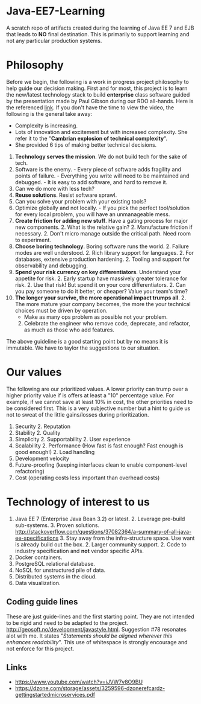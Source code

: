 # Java-EE7-Learning
A scratch repo of artifacts created during the learning of Java EE 7 and EJB that leads to **NO** final destination.  This is primarily to support learning and not any particular production systems.

# Philosophy
Before we begin, the following is a work in progress project philosophy to help guide our decision making.  First and for most, this project is to learn the new/latest technology stack to build **enterprise** class software guided by the presentation made by Paul Gibson during our RDO all-hands.  Here is the referenced [link](https://www.oreilly.com/ideas/a-young-ladys-illustrated-primer-to-technical-decision-making).  If you don't have the time to view the video, the following is the general take away:

* Complexity is increasing.
* Lots of innovation and excitement but with increased complexity.  She refer it to the "**Cambrian explosion of technical complexity**".
* She provided 6 tips of making better technical decisions.

1. **Technology serves the mission**.  We do not build tech for the sake of tech.
  2. Software is the enemy.
    - Every piece of software adds fragility and points of failure.
    - Everything you write will need to be maintained and debugged.
    - It is easy to add software, and hard to remove it.
  2. Can we do more with less tech?
1. **Reuse solutions**. Resist software sprawl.
  2. Can you solve your problem with your existing tools?
  2. Optimize globally and not locally.
    - If you pick the perfect tool/solution for every local problem, you will have an unmanageable mess.
1. **Create friction for adding new stuff**.  Have a gating process for major new components.
   2. What is the relative gain?
   2. Manufacture friction if necessary.
   2. Don't micro manage outside the critical path.  Need room to experiment.
1. **Choose boring technology**.  Boring software runs the world.
   2. Failure modes are well understood.
   2. Rich library support for languages.
   2. For databases, extensive production hardening.
   2. Tooling and support for observability and debugging.
1. **Spend your risk currency on key differentiators**.  Understand your appetite for risk.
   2. Early startup have massively greater tolerance for risk.
   2. Use that risk! But spend it on your core differentiators.
   2. Can you pay someone to do it better, or cheaper?  Value your team's time?
1. **The longer your survive, the more operational impact trumps all**.
   2. The more mature your company becomes, the more the your technical choices must be driven by operation.
      - Make as many ops problem as possible not your problem.
   2. Celebrate the engineer who remove code, deprecate, and refactor, as much as those who add features.

The above guideline is a good starting point but by no means it is immutable.  We have to taylor the suggestions to our situation.

# Our values
The following are our prioritized values.  A lower priority can trump over a higher priority value if is offers at least a "10" percentage value.  For example, if we cannot save at least 10% in cost, the other priorities need to be considered first.  This is a very subjective number but a hint to guide us not to sweat of the little gains/losses during prioritization.

1. Security
   2. Reputation
1. Stability
   2. Quality
1. Simplicity
   2. Supportability
   2. User experience
1. Scalability
   2. Performance (How fast is fast enough? Fast enough is good enough!)
   2. Load handling
1. Development velocity
1. Future-proofing (keeping interfaces clean to enable component-level refactoring)
1. Cost (operating costs less important than overhead costs)

# Technology of interest to us
1. Java EE 7 (Enterprise Java Bean 3.2) or latest.
   2. Leverage pre-build sub-systems.
      3. Proven solutions. http://stackoverflow.com/questions/37082364/a-summary-of-all-java-ee-specifications
      3. Stay away from the infra-structure space.  Use want is already build out the box.
   2. Larger community support.
   2. Code to industry specification and **not** vendor specific APIs.
1. Docker containers.
1. PostgreSQL relational database.
1. NoSQL for unstructured pile of data.
1. Distributed systems in the cloud.
1. Data visualization.

## Coding guide lines
These are just guide-lines and the first starting point.  They are not intended to be rigid and need to be adapted to the project.
http://geosoft.no/development/javastyle.html.  Suggestion #78 resonates alot with me.  It states "*Statements should be aligned wherever this enhances readability*".  This use of whitespace is strongly encourage and not enforce for this project.

## Links
- https://www.youtube.com/watch?v=iJVW7v8O9BU 
- https://dzone.com/storage/assets/3259596-dzonerefcardz-gettingstartedmicroservices.pdf
